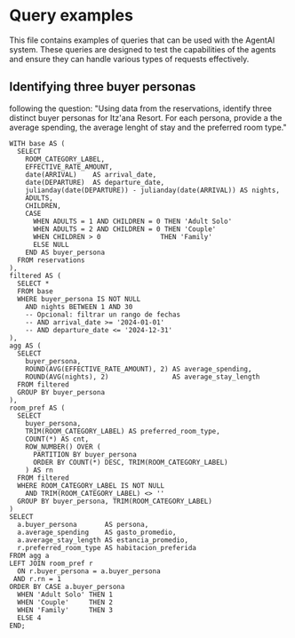 # Query examples
This file contains examples of queries that can be used with the AgentAI system. These queries are designed to test the capabilities of the agents and ensure they can handle various types of requests effectively.

## Identifying three buyer personas
following the question: "Using data from the reservations, identify three distinct buyer personas for Itz'ana Resort. For each persona, provide a the average spending, the average lenght of stay and the preferred room type."

```
WITH base AS (
  SELECT
    ROOM_CATEGORY_LABEL,
    EFFECTIVE_RATE_AMOUNT,
    date(ARRIVAL)    AS arrival_date,
    date(DEPARTURE)  AS departure_date,
    julianday(date(DEPARTURE)) - julianday(date(ARRIVAL)) AS nights,
    ADULTS,
    CHILDREN,
    CASE
      WHEN ADULTS = 1 AND CHILDREN = 0 THEN 'Adult Solo'
      WHEN ADULTS = 2 AND CHILDREN = 0 THEN 'Couple'
      WHEN CHILDREN > 0               THEN 'Family'
      ELSE NULL
    END AS buyer_persona
  FROM reservations
),
filtered AS (
  SELECT *
  FROM base
  WHERE buyer_persona IS NOT NULL
    AND nights BETWEEN 1 AND 30
    -- Opcional: filtrar un rango de fechas
    -- AND arrival_date >= '2024-01-01'
    -- AND departure_date <= '2024-12-31'
),
agg AS (
  SELECT
    buyer_persona,
    ROUND(AVG(EFFECTIVE_RATE_AMOUNT), 2) AS average_spending,
    ROUND(AVG(nights), 2)                AS average_stay_length
  FROM filtered
  GROUP BY buyer_persona
),
room_pref AS (
  SELECT
    buyer_persona,
    TRIM(ROOM_CATEGORY_LABEL) AS preferred_room_type,
    COUNT(*) AS cnt,
    ROW_NUMBER() OVER (
      PARTITION BY buyer_persona
      ORDER BY COUNT(*) DESC, TRIM(ROOM_CATEGORY_LABEL)
    ) AS rn
  FROM filtered
  WHERE ROOM_CATEGORY_LABEL IS NOT NULL
    AND TRIM(ROOM_CATEGORY_LABEL) <> ''
  GROUP BY buyer_persona, TRIM(ROOM_CATEGORY_LABEL)
)
SELECT
  a.buyer_persona       AS persona,
  a.average_spending    AS gasto_promedio,
  a.average_stay_length AS estancia_promedio,
  r.preferred_room_type AS habitacion_preferida
FROM agg a
LEFT JOIN room_pref r
  ON r.buyer_persona = a.buyer_persona
 AND r.rn = 1
ORDER BY CASE a.buyer_persona
  WHEN 'Adult Solo' THEN 1
  WHEN 'Couple'     THEN 2
  WHEN 'Family'     THEN 3
  ELSE 4
END;
```